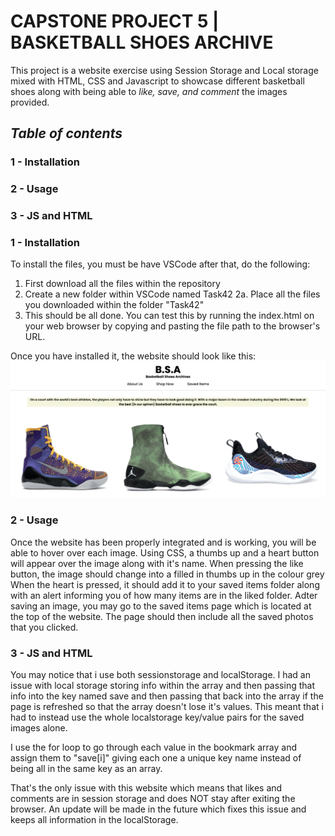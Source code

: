 # CAPSTONE PROJECT 5 | BASKETBALL SHOES ARCHIVE #

This project is a website exercise using Session Storage and Local storage mixed with HTML, CSS and Javascript to showcase different basketball shoes
along with being able to *like, save, and comment* the images provided.

## *Table of contents* ##
### 1 - Installation
### 2 - Usage
### 3 - JS and HTML 


### 1 - Installation ###
To install the files, you must be have VSCode after that, do the following:
1. First download all the files within the repository
2. Create a new folder within VSCode named Task42
  2a. Place all the files you downloaded within the folder "Task42"
3. This should be all done. You can test this by running the index.html on your web browser by copying and pasting the file path to the browser's URL.

Once you have installed it, the website should look like this:
![screenshot](screenshot.png)

### 2 - Usage ###
Once the website has been properly integrated and is working, you will be able to hover over each image. Using CSS, a thumbs up and a heart button will appear
over the image along with it's name. When pressing the like button, the image should change into a filled in thumbs up in the colour grey
When the heart is pressed, it should add it to your saved items folder along with an alert informing you of how many items are in the liked folder.
Adter saving an image, you may go to the saved items page which is located at the top of the website. 
The page should then include all the saved photos that you clicked.

### 3 - JS and HTML 
You may notice that i use both sessionstorage and localStorage. I had an issue with local storage storing info within the array and then passing that info into 
the key named save and then passing that back into the array if the page is refreshed so that the array doesn't lose it's values. This meant that i had to 
instead use the whole localstorage key/value pairs for the saved images alone. 

I use the for loop to go through each value in the bookmark array and assign them to "save[i]" giving each one a unique key name instead of being all in the same
key as an array. 

That's the only issue with this website which means that likes and comments are in session storage and does NOT stay after exiting the browser. An update will be 
made in the future which fixes this issue and keeps all information in the localStorage.
